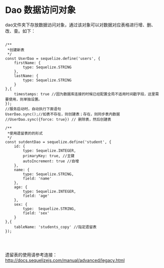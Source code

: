 Dao 数据访问对象 
=============

dao文件夹下存放数据访问对象，通过该对象可以对数据对应表格进行增、删、改、查。如下：
<pre>
<code>
/**
 *创建新表
 */
const UserDao = sequelize.define('users', {
    firstName: {
        type: Sequelize.STRING
    },
    lastName: {
        type: Sequelize.STRING
    }
},{
    timestamps: true //因为数据库连接的时候已经配置全局不适用时间戳字段，这里需要使用，则单独设置。
});
//服务启动时，自动执行下面语句
UserDao.sync();//如表不存在，则创建表；存在，则同步表内数据
//UserDao.sync({force: true}) // 删除表，然后创建表

/**
 *使用遗留表的的形式
 */
const sutdentDao = sequelize.define('student', {
    id: {
        type: Sequelize.INTEGER,
        primaryKey: true, //主键
        autoIncrement: true //自增
    },
    name: {
        type: Sequelize.STRING,
        field: 'name'
    },
    age: {
        type: Sequelize.INTEGER,
        field: 'age'
    },
    sex: {
        type:  Sequelize.STRING,
        field: 'sex'
    }
},{
    tableName: 'students_copy' //指定遗留表
});


</code>
</pre>
遗留表的使用请参考连接：http://docs.sequelizejs.com/manual/advanced/legacy.html